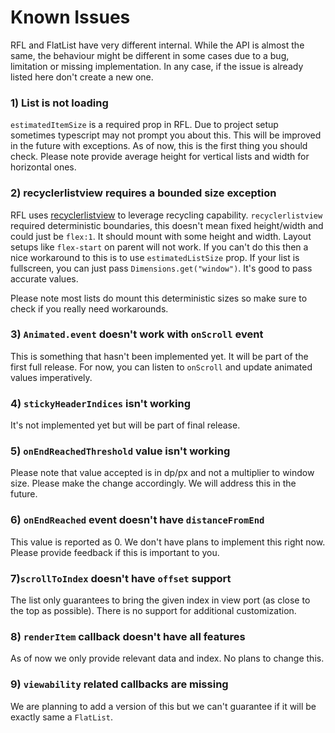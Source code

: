 # Known Issues

RFL and FlatList have very different internal. While the API is almost the same, the behaviour might be different in some cases due to a bug, limitation or missing implementation. In any case, if the issue is already listed here don't create a new one.

### 1) List is not loading

`estimatedItemSize` is a required prop in RFL. Due to project setup sometimes typescript may not prompt you about this. This will be improved in the future with exceptions. As of now, this is the first thing you should check. Please note provide average height for vertical lists and width for horizontal ones.

### 2) recyclerlistview requires a bounded size exception

RFL uses [recyclerlistview](https://github.com/Flipkart/recyclerlistview) to leverage recycling capability. `recyclerlistview` required deterministic boundaries, this doesn't mean fixed height/width and could just be `flex:1`. It should mount with some height and width. Layout setups like `flex-start` on parent will not work. If you can't do this then a nice workaround to this is to use `estimatedListSize` prop. If your list is fullscreen, you can just pass `Dimensions.get("window")`. It's good to pass accurate values.

Please note most lists do mount this deterministic sizes so make sure to check if you really need workarounds.

### 3) `Animated.event` doesn't work with `onScroll` event

This is something that hasn't been implemented yet. It will be part of the first full release. For now, you can listen to `onScroll` and update animated values imperatively.

### 4) `stickyHeaderIndices` isn't working

It's not implemented yet but will be part of final release.

### 5) `onEndReachedThreshold` value isn't working

Please note that value accepted is in dp/px and not a multiplier to window size. Please make the change accordingly. We will address this in the future.

### 6) `onEndReached` event doesn't have `distanceFromEnd`

This value is reported as 0. We don't have plans to implement this right now. Please provide feedback if this is important to you.

### 7)`scrollToIndex` doesn't have `offset` support

The list only guarantees to bring the given index in view port (as close to the top as possible). There is no support for additional customization.

### 8) `renderItem` callback doesn't have all features

As of now we only provide relevant data and index. No plans to change this.

### 9) `viewability` related callbacks are missing

We are planning to add a version of this but we can't guarantee if it will be exactly same a `FlatList`.
